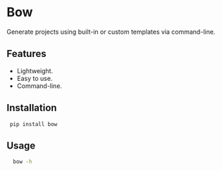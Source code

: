 # Bow

Generate projects using built-in or custom templates via command-line.

## Features

- Lightweight.
- Easy to use.
- Command-line.


## Installation
```
 pip install bow
```


## Usage
```bash
  bow -h
```
